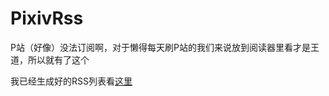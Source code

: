 PixivRss
==========================

P站（好像）没法订阅啊，对于懒得每天刷P站的我们来说放到阅读器里看才是王道，所以就有了这个

我已经生成好的RSS列表看[这里](http://rakuen.thec.me/PixivRss)
